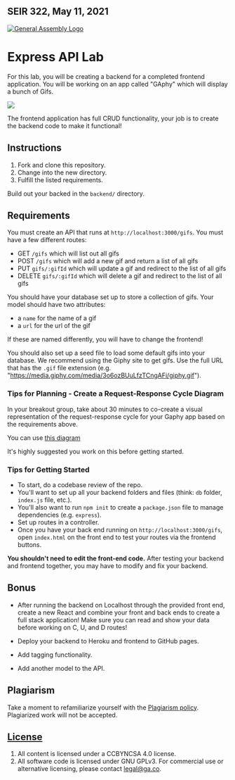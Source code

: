 ## SEIR 322, May 11, 2021

[![General Assembly Logo](https://camo.githubusercontent.com/1a91b05b8f4d44b5bbfb83abac2b0996d8e26c92/687474703a2f2f692e696d6775722e636f6d2f6b6538555354712e706e67)](https://generalassemb.ly/education/web-development-immersive)

# Express API Lab

For this lab, you will be creating a backend for a completed frontend
application. You will be working on an app called "GAphy" which will display
a bunch of Gifs.

![](images/gaphy.png)

The frontend application has full CRUD functionality, your job is to create the
backend code to make it functional!

## Instructions

1. Fork and clone this repository.
1. Change into the new directory.
1. Fulfill the listed requirements.

Build out your backed in the `backend/` directory.

## Requirements

You must create an API that runs at `http://localhost:3000/gifs`. You must have
a few different routes:

* GET `/gifs` which will list out all gifs
* POST `/gifs` which will add a new gif and return a list of all gifs
* PUT `gifs/:gifId` which will update a gif and redirect to the list of all gifs
* DELETE `gifs/:gifId` which will delete a gif and redirect to the list of all gifs

You should have your database set up to store a collection of gifs. Your model
should have two attributes:

* a `name` for the name of a gif
* a `url` for the url of the gif

If these are named differently, you will have to change the frontend!

You should also set up a seed file to load some default gifs into your database.
We recommend using the Giphy site to get gifs. Use the full URL that has the
`.gif` file extension (e.g.
"https://media.giphy.com/media/3o6ozBUuLfzTCngAFi/giphy.gif").

### Tips for Planning - Create a Request-Response Cycle Diagram
In your breakout group, take about 30 minutes to co-create a visual representation 
of the request-response cycle for your Gaphy app based on the requirements above. 

You can use [this 
diagram](./request-response-cycle-example.png) 

It's highly suggested you work on this before getting started.

### Tips for Getting Started

* To start, do a codebase review of the repo.
* You'll want to set up all your backend folders and files (think: `db` folder, `index.js` file, etc.). 
* You'll also want to run `npm init` to create a `package.json` file to manage dependencies (e.g. `express`).
* Set up routes in a controller.
* Once you have your back end running on `http://localhost:3000/gifs`, open `index.html` on the front end to test your routes via the frontend buttons.

**You shouldn't need to edit the front-end code.** After testing your backend
and frontend together, you may have to modify and fix your backend.

## Bonus


* After running the backend on Localhost through the provided front end, create a new React and combine your front and back ends to create a full stack application! Make sure you can read and show your data before working on C, U, and D routes!

* Deploy your backend to Heroku and frontend to GitHub pages.
* Add tagging functionality.
* Add another model to the API.

## Plagiarism

Take a moment to refamiliarize yourself with the [Plagiarism policy](https://git.generalassemb.ly/DC-WDI/Administrative/blob/master/plagiarism.md). Plagiarized work will not be accepted.

## [License](LICENSE)

1.  All content is licensed under a CC­BY­NC­SA 4.0 license.
1.  All software code is licensed under GNU GPLv3. For commercial use or
    alternative licensing, please contact legal@ga.co.

